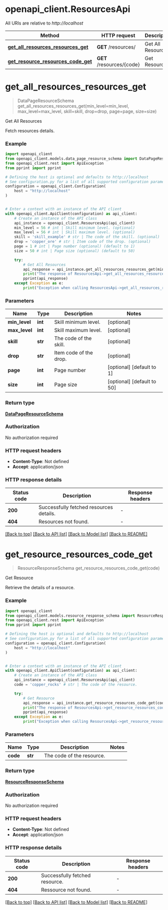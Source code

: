# openapi_client.ResourcesApi

All URIs are relative to *http://localhost*

Method | HTTP request | Description
------------- | ------------- | -------------
[**get_all_resources_resources_get**](ResourcesApi.md#get_all_resources_resources_get) | **GET** /resources/ | Get All Resources
[**get_resource_resources_code_get**](ResourcesApi.md#get_resource_resources_code_get) | **GET** /resources/{code} | Get Resource


# **get_all_resources_resources_get**
> DataPageResourceSchema get_all_resources_resources_get(min_level=min_level, max_level=max_level, skill=skill, drop=drop, page=page, size=size)

Get All Resources

Fetch resources details.

### Example


```python
import openapi_client
from openapi_client.models.data_page_resource_schema import DataPageResourceSchema
from openapi_client.rest import ApiException
from pprint import pprint

# Defining the host is optional and defaults to http://localhost
# See configuration.py for a list of all supported configuration parameters.
configuration = openapi_client.Configuration(
    host = "http://localhost"
)


# Enter a context with an instance of the API client
with openapi_client.ApiClient(configuration) as api_client:
    # Create an instance of the API class
    api_instance = openapi_client.ResourcesApi(api_client)
    min_level = 56 # int | Skill minimum level. (optional)
    max_level = 56 # int | Skill maximum level. (optional)
    skill = 'skill_example' # str | The code of the skill. (optional)
    drop = 'copper_ore' # str | Item code of the drop. (optional)
    page = 1 # int | Page number (optional) (default to 1)
    size = 50 # int | Page size (optional) (default to 50)

    try:
        # Get All Resources
        api_response = api_instance.get_all_resources_resources_get(min_level=min_level, max_level=max_level, skill=skill, drop=drop, page=page, size=size)
        print("The response of ResourcesApi->get_all_resources_resources_get:\n")
        pprint(api_response)
    except Exception as e:
        print("Exception when calling ResourcesApi->get_all_resources_resources_get: %s\n" % e)
```



### Parameters


Name | Type | Description  | Notes
------------- | ------------- | ------------- | -------------
 **min_level** | **int**| Skill minimum level. | [optional] 
 **max_level** | **int**| Skill maximum level. | [optional] 
 **skill** | **str**| The code of the skill. | [optional] 
 **drop** | **str**| Item code of the drop. | [optional] 
 **page** | **int**| Page number | [optional] [default to 1]
 **size** | **int**| Page size | [optional] [default to 50]

### Return type

[**DataPageResourceSchema**](DataPageResourceSchema.md)

### Authorization

No authorization required

### HTTP request headers

 - **Content-Type**: Not defined
 - **Accept**: application/json

### HTTP response details

| Status code | Description | Response headers |
|-------------|-------------|------------------|
**200** | Successfully fetched resources details. |  -  |
**404** | Resources not found. |  -  |

[[Back to top]](#) [[Back to API list]](../README.md#documentation-for-api-endpoints) [[Back to Model list]](../README.md#documentation-for-models) [[Back to README]](../README.md)

# **get_resource_resources_code_get**
> ResourceResponseSchema get_resource_resources_code_get(code)

Get Resource

Retrieve the details of a resource.

### Example


```python
import openapi_client
from openapi_client.models.resource_response_schema import ResourceResponseSchema
from openapi_client.rest import ApiException
from pprint import pprint

# Defining the host is optional and defaults to http://localhost
# See configuration.py for a list of all supported configuration parameters.
configuration = openapi_client.Configuration(
    host = "http://localhost"
)


# Enter a context with an instance of the API client
with openapi_client.ApiClient(configuration) as api_client:
    # Create an instance of the API class
    api_instance = openapi_client.ResourcesApi(api_client)
    code = 'copper_rocks' # str | The code of the resource.

    try:
        # Get Resource
        api_response = api_instance.get_resource_resources_code_get(code)
        print("The response of ResourcesApi->get_resource_resources_code_get:\n")
        pprint(api_response)
    except Exception as e:
        print("Exception when calling ResourcesApi->get_resource_resources_code_get: %s\n" % e)
```



### Parameters


Name | Type | Description  | Notes
------------- | ------------- | ------------- | -------------
 **code** | **str**| The code of the resource. | 

### Return type

[**ResourceResponseSchema**](ResourceResponseSchema.md)

### Authorization

No authorization required

### HTTP request headers

 - **Content-Type**: Not defined
 - **Accept**: application/json

### HTTP response details

| Status code | Description | Response headers |
|-------------|-------------|------------------|
**200** | Successfully fetched resource. |  -  |
**404** | Ressource not found. |  -  |

[[Back to top]](#) [[Back to API list]](../README.md#documentation-for-api-endpoints) [[Back to Model list]](../README.md#documentation-for-models) [[Back to README]](../README.md)

